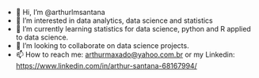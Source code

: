 - 👋 Hi, I’m @arthurlmsantana
- 👀 I’m interested in data analytics, data science and statistics
- 🌱 I’m currently learning statistics for data science, python and R applied to data science.
- 💞️ I’m looking to collaborate on data science projects.
- 📫 How to reach me: arthurmaxado@yahoo.com.br or my Linkedin: https://www.linkedin.com/in/arthur-santana-68167994/

<!---
arthurlmsantana/arthurlmsantana is a ✨ special ✨ repository because its `README.md` (this file) appears on your GitHub profile.
You can click the Preview link to take a look at your changes.
--->

